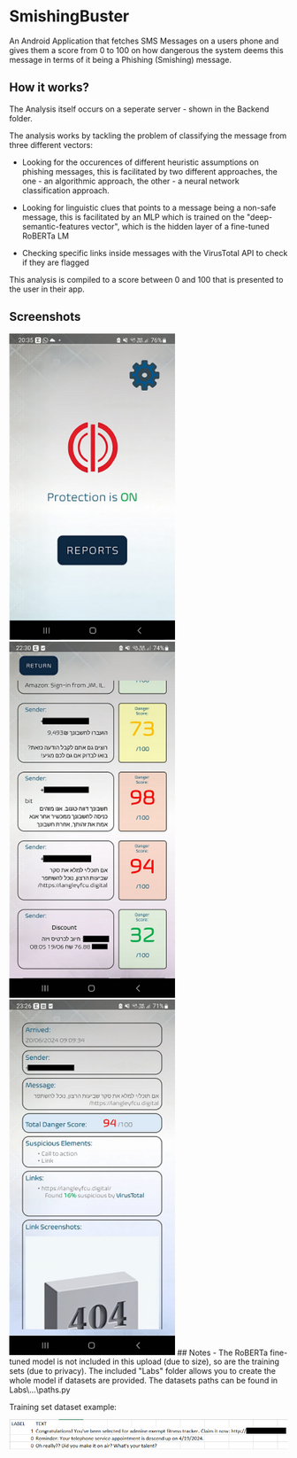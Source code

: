 
# SmishingBuster

An Android Application that fetches SMS Messages on a users phone and gives them a score from 0 to 100 on how dangerous the system deems this message in terms of it being a Phishing (Smishing) message.





## How it works?
The Analysis itself occurs on a seperate server - shown in the Backend folder.

The analysis works by tackling the problem of classifying the message from three different vectors:

- Looking for the occurences of different heuristic assumptions on phishing messages, this is facilitated by two different approaches, the one - an algorithmic approach, the other - a neural network classification approach.

- Looking for linguistic clues that points to a message being a non-safe message, this is facilitated by an MLP which is trained on the "deep-semantic-features vector", which is the hidden layer of a fine-tuned RoBERTa LM

- Checking specific links inside messages with the VirusTotal API to check if they are flagged

This analysis is compiled to a score between 0 and 100 that is presented to the user in their app.




## Screenshots

<img src="./assets/main_scr.png" alt="Main App" width="300"/>

<img src="./assets/messges_scr.png" alt="Analysis Results" width="300"/>

<img src="./assets/report.png" alt="Report" width="300"/>
## Notes
- The RoBERTa fine-tuned model is not included in this upload (due to size), so are the training sets (due to privacy). The included "Labs" folder allows you to create the whole model if datasets are provided. The datasets paths can be found in Labs\...\paths.py

Training set dataset example:

![dataset](./assets/db_ex.png)
